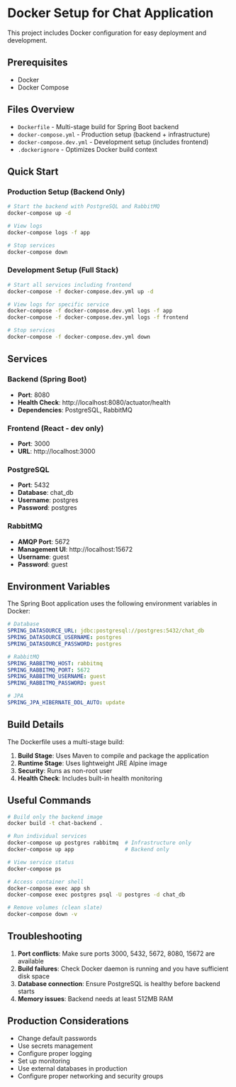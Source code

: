 # Docker Setup for Chat Application

This project includes Docker configuration for easy deployment and development.

## Prerequisites

- Docker
- Docker Compose

## Files Overview

- `Dockerfile` - Multi-stage build for Spring Boot backend
- `docker-compose.yml` - Production setup (backend + infrastructure)
- `docker-compose.dev.yml` - Development setup (includes frontend)
- `.dockerignore` - Optimizes Docker build context

## Quick Start

### Production Setup (Backend Only)

```bash
# Start the backend with PostgreSQL and RabbitMQ
docker-compose up -d

# View logs
docker-compose logs -f app

# Stop services
docker-compose down
```

### Development Setup (Full Stack)

```bash
# Start all services including frontend
docker-compose -f docker-compose.dev.yml up -d

# View logs for specific service
docker-compose -f docker-compose.dev.yml logs -f app
docker-compose -f docker-compose.dev.yml logs -f frontend

# Stop services
docker-compose -f docker-compose.dev.yml down
```

## Services

### Backend (Spring Boot)
- **Port**: 8080
- **Health Check**: http://localhost:8080/actuator/health
- **Dependencies**: PostgreSQL, RabbitMQ

### Frontend (React - dev only)
- **Port**: 3000
- **URL**: http://localhost:3000

### PostgreSQL
- **Port**: 5432
- **Database**: chat_db
- **Username**: postgres
- **Password**: postgres

### RabbitMQ
- **AMQP Port**: 5672
- **Management UI**: http://localhost:15672
- **Username**: guest
- **Password**: guest

## Environment Variables

The Spring Boot application uses the following environment variables in Docker:

```yaml
# Database
SPRING_DATASOURCE_URL: jdbc:postgresql://postgres:5432/chat_db
SPRING_DATASOURCE_USERNAME: postgres
SPRING_DATASOURCE_PASSWORD: postgres

# RabbitMQ
SPRING_RABBITMQ_HOST: rabbitmq
SPRING_RABBITMQ_PORT: 5672
SPRING_RABBITMQ_USERNAME: guest
SPRING_RABBITMQ_PASSWORD: guest

# JPA
SPRING_JPA_HIBERNATE_DDL_AUTO: update
```

## Build Details

The Dockerfile uses a multi-stage build:

1. **Build Stage**: Uses Maven to compile and package the application
2. **Runtime Stage**: Uses lightweight JRE Alpine image
3. **Security**: Runs as non-root user
4. **Health Check**: Includes built-in health monitoring

## Useful Commands

```bash
# Build only the backend image
docker build -t chat-backend .

# Run individual services
docker-compose up postgres rabbitmq  # Infrastructure only
docker-compose up app                # Backend only

# View service status
docker-compose ps

# Access container shell
docker-compose exec app sh
docker-compose exec postgres psql -U postgres -d chat_db

# Remove volumes (clean slate)
docker-compose down -v
```

## Troubleshooting

1. **Port conflicts**: Make sure ports 3000, 5432, 5672, 8080, 15672 are available
2. **Build failures**: Check Docker daemon is running and you have sufficient disk space
3. **Database connection**: Ensure PostgreSQL is healthy before backend starts
4. **Memory issues**: Backend needs at least 512MB RAM

## Production Considerations

- Change default passwords
- Use secrets management
- Configure proper logging
- Set up monitoring
- Use external databases in production
- Configure proper networking and security groups 
